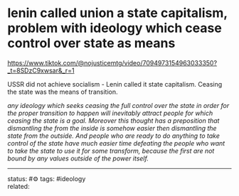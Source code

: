 # lenin called union a state capitalism, problem with ideology which cease control over state as means
https://www.tiktok.com/@nojusticemtg/video/7094973154963033350?_t=8SDzC9xwsar&_r=1

USSR did not achieve socialism - Lenin called it state capitalism.
Ceasing the state was the means of transition.

*any ideology which seeks ceasing the full control over the state in order for the proper transition to happen will inevitably attract people for which ceasing the state is a goal. Moreover this thought has a preposition that dismantling the from the inside is somehow easier then dismantling the state from the outside. And people who are ready to do anything to take control of the state have much easier time defeating the people who want to take the state to use it for some transform, because the first are not bound by any values outside of the power itself.*



---
status: #⚙️ 
tags: #ideology  
related: 